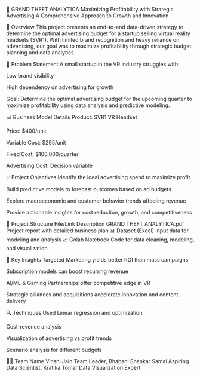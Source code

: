 🎯 GRAND THEFT ANALYTICA
Maximizing Profitability with Strategic Advertising
A Comprehensive Approach to Growth and Innovation

📌 Overview
This project presents an end-to-end data-driven strategy to determine the optimal advertising budget for a startup selling virtual reality headsets (SVR1). With limited brand recognition and heavy reliance on advertising, our goal was to maximize profitability through strategic budget planning and data analytics.

🧩 Problem Statement
A small startup in the VR industry struggles with:

Low brand visibility

High dependency on advertising for growth

Goal: Determine the optimal advertising budget for the upcoming quarter to maximize profitability using data analysis and predictive modeling.

📊 Business Model Details
Product: SVR1 VR Headset

Price: $400/unit

Variable Cost: $295/unit

Fixed Cost: $100,000/quarter

Advertising Cost: Decision variable

💡 Project Objectives
Identify the ideal advertising spend to maximize profit

Build predictive models to forecast outcomes based on ad budgets

Explore macroeconomic and customer behavior trends affecting revenue

Provide actionable insights for cost reduction, growth, and competitiveness

📁 Project Structure
File/Link	Description
GRAND THEFT ANALYTICA.pdf	Project report with detailed business plan
📊 Dataset (Excel)	Input data for modeling and analysis
📈 Colab Notebook	Code for data cleaning, modeling, and visualization

🔬 Key Insights
Targeted Marketing yields better ROI than mass campaigns

Subscription models can boost recurring revenue

AI/ML & Gaming Partnerships offer competitive edge in VR

Strategic alliances and acquisitions accelerate innovation and content delivery

🔍 Techniques Used
Linear regression and optimization

Cost-revenue analysis

Visualization of advertising vs profit trends

Scenario analysis for different budgets

👨‍💻 Team
Name
Vinshi Jain	Team Leader,
Bhabani Shankar Samal	Aspiring Data Scientist,
Kratika Tomar	Data Visualization Expert
